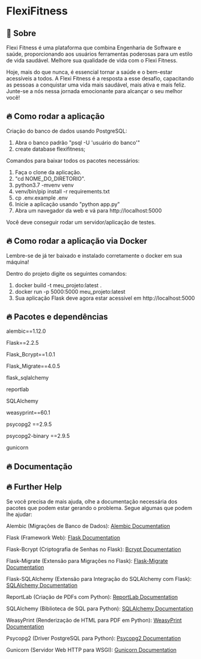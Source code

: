 # FlexiFitness


## 🧠 Sobre

Flexi Fitness é uma plataforma que combina Engenharia de Software e saúde, proporcionando aos usuários ferramentas poderosas para um estilo de vida saudável. Melhore sua qualidade de vida com o Flexi Fitness. 

Hoje, mais do que nunca, é essencial tornar a saúde e o bem-estar acessíveis a todos. A Flexi Fitness é a resposta a esse desafio, capacitando as pessoas a conquistar uma vida mais saudável, mais ativa e mais feliz. Junte-se a nós nessa jornada emocionante para alcançar o seu melhor você!

## 🔥 Como rodar a aplicação 
Criação do banco de dados usando PostgreSQL:
1. Abra o banco padrão "psql -U 'usuário do banco'"
2. create database flexifitness;

Comandos para baixar todos os pacotes necessários:
1. Faça o clone da aplicação.
2. "cd NOME_DO_DIRETORIO".
3. python3.7 -mvenv venv
4. venv/bin/pip install -r requirements.txt
5. cp .env.example .env
6. Inicie a aplicação usando "python app.py"
7. Abra um navegador da web e vá para http://localhost:5000

Você deve conseguir rodar um servidor/aplicação de testes.

## 🔥 Como rodar a aplicação via Docker

Lembre-se de já ter baixado e instalado corretamente o docker em sua máquina!

Dentro do projeto digite os seguintes comandos:
1. docker build -t meu_projeto:latest .
2. docker run -p 5000:5000 meu_projeto:latest
3. Sua aplicação Flask deve agora estar acessível em http://localhost:5000

## 🔥 Pacotes e dependências

alembic==1.12.0

Flask==2.2.5

Flask_Bcrypt==1.0.1

Flask_Migrate==4.0.5

flask_sqlalchemy

reportlab

SQLAlchemy

weasyprint==60.1

psycopg2 ==2.9.5

psycopg2-binary ==2.9.5

gunicorn

## 🔥 Documentação

## 🔥 Further Help

Se você precisa de mais ajuda, olhe a documentação necessária dos pacotes que podem estar gerando o problema. Segue algumas que podem lhe ajudar:

Alembic (Migrações de Banco de Dados):
[Alembic Documentation](https://alembic.sqlalchemy.org/en/latest/)

Flask (Framework Web):
[Flask Documentation](https://flask.palletsprojects.com/en/3.0.x/)

Flask-Bcrypt (Criptografia de Senhas no Flask):
[Bcrypt Documentation](https://flask-bcrypt.readthedocs.io/en/1.0.1/)

Flask-Migrate (Extensão para Migrações no Flask):
[Flask-Migrate Documentation](https://flask-migrate.readthedocs.io/en/latest/)

Flask-SQLAlchemy (Extensão para Integração do SQLAlchemy com Flask):
[SQLAlchemy Documentation](https://flask-sqlalchemy.palletsprojects.com/en/3.1.x/)

ReportLab (Criação de PDFs com Python):
[ReportLab Documentation](https://www.reportlab.com/docs/reportlab-userguide.pdf)

SQLAlchemy (Biblioteca de SQL para Python):
[SQLAlchemy Documentation](https://docs.sqlalchemy.org/en/)

WeasyPrint (Renderização de HTML para PDF em Python):
[WeasyPrint Documentation](https://weasyprint.readthedocs.io/)

Psycopg2 (Driver PostgreSQL para Python):
[Psycopg2 Documentation](https://www.psycopg.org/docs/)

Gunicorn (Servidor Web HTTP para WSGI):
[Gunicorn Documentation](https://docs.gunicorn.org/en/stable/)


